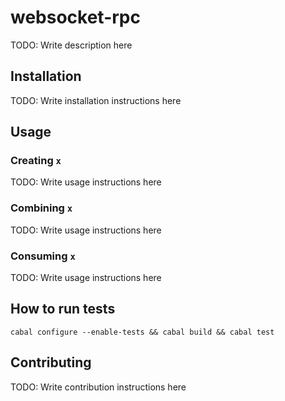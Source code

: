 # websocket-rpc

TODO: Write description here

## Installation

TODO: Write installation instructions here

## Usage

### Creating `x`

TODO: Write usage instructions here

### Combining `x`

TODO: Write usage instructions here

### Consuming `x`

TODO: Write usage instructions here

## How to run tests

```
cabal configure --enable-tests && cabal build && cabal test
```

## Contributing

TODO: Write contribution instructions here
